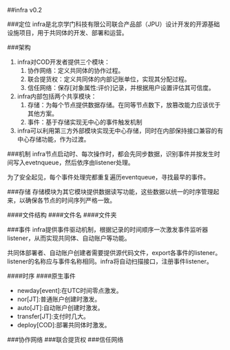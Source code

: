 ##infra
v0.2

###定位
infra是北京学门科技有限公司联合产品部（JPU）设计开发的开源基础设施项目，用于共同体的开发、部署和运营。

###架构
1. infra对COD开发者提供三个模块：
	1. 协作网络：定义共同体的协作过程。
	2. 联合提货权：定义共同体的内部记账单位，实现其分配过程。
	3. 信任网络：保存[对象属性:评价]记录，并根据用户设置评估其可信度。
2. infra内部包括两个共享模块：
	1. 存储：为每个节点提供数据存储。在同等节点数下，放篡改能力应该优于其他方案。
	2. 事件：基于存储实现无中心的事件触发机制
3. infra可以利用第三方外部模块实现无中心存储，同时在内部保持接口兼容的有中心存储功能，作为过渡。

###机制
infra节点启动时、每次操作时，都会先同步数据，识别事件并按发生时间写入evetnqueue，然后依序由listener处理。

为了安全起见，每个事件处理完都重复遍历eventqueue，寻找最早的事件。

###存储
存储模块为其它模块提供数据读写功能，这些数据以统一的时序管理起来，以确保各节点的时间序列严格一致。

####文件结构
####文件名
####文件夹

###事件
infra提供事件驱动机制，根据记录的时间顺序一次激发事件监听器listener，从而实现共同体、自动账户等功能。

共同体部署者、自动账户创建者需要提供源代码文件，export各事件的listener。listener的名称应与事件名称相同。infra将自动扫描接口，注册事件listener。

####时序
####原生事件
* newday[event]:在UTC时间零点激发。
* nor[JT]:普通账户创建时激发。
* auto[JT]:自动账户创建时激发。
* transfer[JT]:支付时几大。
* deploy[COD]:部署共同体时激发。

###协作网络
###联合提货权
###信任网络